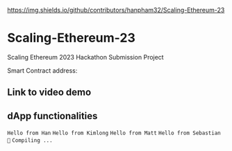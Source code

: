 https://img.shields.io/github/contributors/hanpham32/Scaling-Ethereum-23

# Scaling-Ethereum-23
Scaling Ethereum 2023 Hackathon Submission Project

Smart Contract address:

## Link to video demo

## dApp functionalities

`Hello from Han`
`Hello from Kimlong`
`Hello from Matt`
`Hello from Sebastian 🫶`
`Compiling ...`
